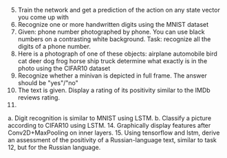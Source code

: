 5. Train the network and get a prediction of the action on any state vector you come up with
7. Recognize one or more handwritten digits using the MNIST dataset
8. Given: phone number photographed by phone. You can use black numbers on a contrasting white background. Task: recognize all the digits of a phone number.
9. Here is a photograph of one of these objects:
airplane
automobile
bird
cat
deer
dog
frog
horse
ship
truck
determine what exactly is in the photo using the CIFAR10 dataset
11. Recognize whether a minivan is depicted in full frame. The answer should be "yes"/"no"
12. The text is given. Display a rating of its positivity similar to the IMDb reviews rating.
13.
   a. Digit recognition is similar to MNIST using LSTM.
   b. Classify a picture according to CIFAR10 using LSTM.
14. Graphically display features after Conv2D+MaxPooling on inner layers.
15. Using tensorflow and lstm, derive an assessment of the positivity of a Russian-language text, similar to task 12, but for the Russian language.
